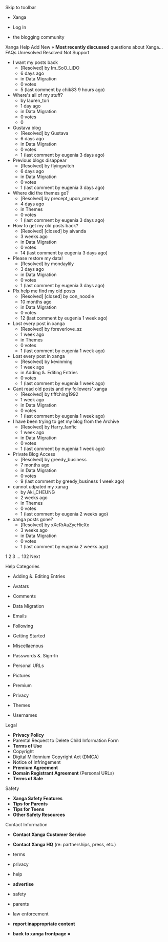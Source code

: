 Skip to toolbar

*   Xanga

*   Log In

*   the blogging community

Xanga Help Add New » **Most recently discussed** questions about Xanga… FAQs Unresolved Resolved Not Support

*   I want my posts back
    *   \[Resolved\] by Im\_SoO\_LiDO
    *   6 days ago
    *   in Data Migration
    *   0 votes
    *   5 (last comment by chik83 9 hours ago)
*   Where's all of my stuff?
    *   by lauren\_tori
    *   1 day ago
    *   in Data Migration
    *   0 votes
    *   0
*   Gustava blog
    *   \[Resolved\] by Gustava
    *   6 days ago
    *   in Data Migration
    *   0 votes
    *   1 (last comment by eugenia 3 days ago)
*   Previous blogs disappear
    *   \[Resolved\] by flyingwitch
    *   6 days ago
    *   in Data Migration
    *   0 votes
    *   1 (last comment by eugenia 3 days ago)
*   Where did the themes go?
    *   \[Resolved\] by precept\_upon\_precept
    *   4 days ago
    *   in Themes
    *   0 votes
    *   1 (last comment by eugenia 3 days ago)
*   How to get my old posts back?
    *   \[Resolved\] \[closed\] by aivanda
    *   3 weeks ago
    *   in Data Migration
    *   0 votes
    *   14 (last comment by eugenia 3 days ago)
*   Please restore my data!
    *   \[Resolved\] by mondaylily
    *   3 days ago
    *   in Data Migration
    *   0 votes
    *   1 (last comment by eugenia 3 days ago)
*   Plx help me find my old posts
    *   \[Resolved\] \[closed\] by con\_noodle
    *   10 months ago
    *   in Data Migration
    *   0 votes
    *   12 (last comment by eugenia 1 week ago)
*   Lost every post in xanga
    *   \[Resolved\] by foreverlove\_sz
    *   1 week ago
    *   in Themes
    *   0 votes
    *   1 (last comment by eugenia 1 week ago)
*   Lost every post in xanga
    *   \[Resolved\] by kevinming
    *   1 week ago
    *   in Adding &. Editing Entries
    *   0 votes
    *   1 (last comment by eugenia 1 week ago)
*   Cant read old posts and my followers' xanga
    *   \[Resolved\] by tiffching1992
    *   1 week ago
    *   in Data Migration
    *   0 votes
    *   1 (last comment by eugenia 1 week ago)
*   I have been trying to get my blog from the Archive
    *   \[Resolved\] by Harry\_fanfic
    *   1 week ago
    *   in Data Migration
    *   0 votes
    *   1 (last comment by eugenia 1 week ago)
*   Private Blog Access
    *   \[Resolved\] by greedy\_business
    *   7 months ago
    *   in Data Migration
    *   0 votes
    *   9 (last comment by greedy\_business 1 week ago)
*   cannot udpated my xanag
    *   by Aki\_CHEUNG
    *   2 weeks ago
    *   in Themes
    *   0 votes
    *   1 (last comment by eugenia 2 weeks ago)
*   xanga posts gone?
    *   \[Resolved\] by xXcRrAaZycHicXx
    *   3 weeks ago
    *   in Data Migration
    *   0 votes
    *   1 (last comment by eugenia 2 weeks ago)

1 2 3 ... 132 Next

Help Categories

*   Adding &. Editing Entries
*   Avatars
*   Comments
*   Data Migration
*   Emails
*   Following
*   Getting Started
*   Miscellaenous

*   Passwords &. Sign-In
*   Personal URLs
*   Pictures
*   Premium
*   Privacy
*   Themes
*   Usernames

Legal

*   **Privacy Policy**
*   Parental Request to Delete Child Information Form
*   **Terms of Use**
*   Copyright
*   Digital Millennium Copyright Act (DMCA)
*   Notice of Infringement
*   **Premium Agreement**
*   **Domain Registrant Agreement** (Personal URLs)
*   **Terms of Sale**

Safety

*   **Xanga Safety Features**
*   **Tips for Parents**
*   **Tips for Teens**
*   **Other Safety Resources**

Contact Information

*   **Contact Xanga Customer Service**
*   **Contact Xanga HQ** (re: partnerships, press, etc.)

*   terms
*   privacy
*   help
*   **advertise**

*   safety
*   parents
*   law enforcement
*   **report inappropriate content**

*   **back to xanga frontpage »**